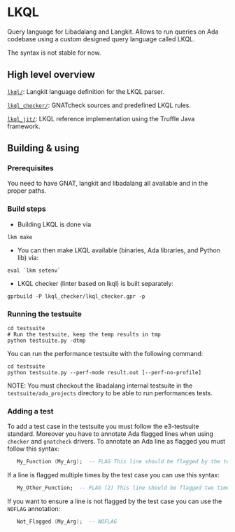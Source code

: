 # LKQL

Query language for Libadalang and Langkit. Allows to run queries on Ada
codebase using a custom designed query language called LKQL.

The syntax is not stable for now.

## High level overview

[`lkql/`](lkql): Langkit language definition for the LKQL parser.

[`lkql_checker/`](lkql_checker): GNATcheck sources and predefined LKQL rules.

[`lkql_jit/`](lkql_jit): LKQL reference implementation using the Truffle Java
   framework.

## Building & using

### Prerequisites

You need to have GNAT, langkit and libadalang all available and in the proper
paths.

### Build steps

- Building LKQL is done via

```
lkm make
```

- You can then make LKQL available (binaries, Ada libraries, and Python lib)
  via:

```
eval `lkm setenv`
```

- LKQL checker (linter based on lkql) is built separately:

```
gprbuild -P lkql_checker/lkql_checker.gpr -p
```

### Running the testsuite

```
cd testsuite
# Run the testsuite, keep the temp results in tmp
python testsuite.py -dtmp
```

You can run the performance testsuite with the following command:

```
cd testsuite
python testsuite.py --perf-mode result.out [--perf-no-profile]
```

NOTE: You must checkout the libadalang internal testsuite in the `testsuite/ada_projects`
directory to be able to run performances tests.

### Adding a test

To add a test case in the testsuite you must follow the e3-testsuite standard. Moreover
you have to annotate Ada flagged lines when using `checker` and `gnatcheck` drivers.
To annotate an Ada line as flagged you must follow this syntax:

```ada
   My_Function (My_Arg);  -- FLAG This line should be flagged by the test case
```

If a line is flagged multiple times by the test case you can use this syntax:

```ada
   My_Other_Function;  -- FLAG (2) This line should be flagged two times
```

If you want to ensure a line is not flagged by the test case you can use the `NOFLAG`
annotation:

```ada
   Not_Flagged (My_Arg);  -- NOFLAG
```
